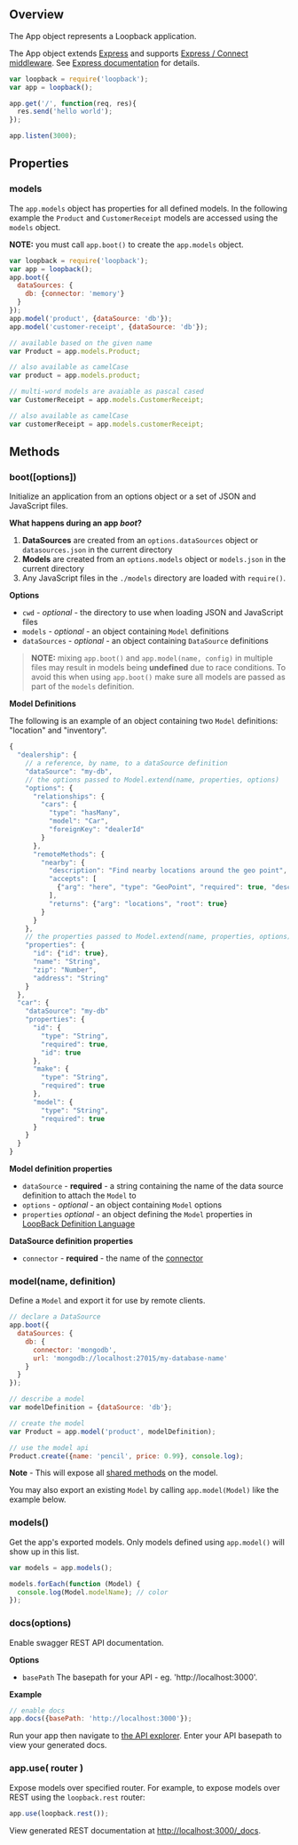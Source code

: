 ## Overview

The App object represents a Loopback application.

The App object extends [Express](http://expressjs.com/api.html#express) and supports [Express / Connect middleware](http://expressjs.com/api.html#middleware).  See [Express documentation](http://expressjs.com/api.html) for details.

```js
var loopback = require('loopback');
var app = loopback();

app.get('/', function(req, res){
  res.send('hello world');
});

app.listen(3000);
```
    
## Properties

### models

The `app.models` object has properties for all defined models. In the following example the `Product` and `CustomerReceipt` models are accessed using the `models` object.

**NOTE:** you must call `app.boot()` to create the `app.models` object.

```js
var loopback = require('loopback');
var app = loopback();
app.boot({
  dataSources: {
    db: {connector: 'memory'}
  }
});
app.model('product', {dataSource: 'db'});
app.model('customer-receipt', {dataSource: 'db'});

// available based on the given name
var Product = app.models.Product;

// also available as camelCase
var product = app.models.product;

// multi-word models are avaiable as pascal cased
var CustomerReceipt = app.models.CustomerReceipt;

// also available as camelCase
var customerReceipt = app.models.customerReceipt;
```

## Methods 

### boot([options])

Initialize an application from an options object or a set of JSON and JavaScript files.

**What happens during an app _boot_?**

1. **DataSources** are created from an `options.dataSources` object or `datasources.json` in the current directory
2. **Models** are created from an `options.models` object or `models.json` in the current directory
3. Any JavaScript files in the `./models` directory are loaded with `require()`.

**Options**

 - `cwd` - _optional_ - the directory to use when loading JSON and JavaScript files
 - `models` - _optional_ - an object containing `Model` definitions
 - `dataSources` - _optional_ - an object containing `DataSource` definitions

> **NOTE:** mixing `app.boot()` and `app.model(name, config)` in multiple files may result
> in models being **undefined** due to race conditions. To avoid this when using `app.boot()`
> make sure all models are passed as part of the `models` definition.

<a name="model-definition"></a>
**Model Definitions**

The following is an example of an object containing two `Model` definitions: "location" and "inventory".

```js
{
  "dealership": {
    // a reference, by name, to a dataSource definition
    "dataSource": "my-db",
    // the options passed to Model.extend(name, properties, options)
    "options": {
      "relationships": {
        "cars": {
          "type": "hasMany",
          "model": "Car",
          "foreignKey": "dealerId"  
        }
      },
      "remoteMethods": {
        "nearby": {
          "description": "Find nearby locations around the geo point",
          "accepts": [
            {"arg": "here", "type": "GeoPoint", "required": true, "description": "geo location (lat & lng)"}
          ],
          "returns": {"arg": "locations", "root": true}
        }
      }
    },
    // the properties passed to Model.extend(name, properties, options)
    "properties": {
      "id": {"id": true},
      "name": "String",
      "zip": "Number",
      "address": "String"
    }
  },
  "car": {
    "dataSource": "my-db"
    "properties": {
      "id": {
        "type": "String",
        "required": true,
        "id": true
      },
      "make": {
        "type": "String",
        "required": true
      },
      "model": {
        "type": "String",
        "required": true
      }
    }
  }
}
```

**Model definition properties**

 - `dataSource` - **required** - a string containing the name of the data source definition to attach the `Model` to
 - `options` - _optional_ - an object containing `Model` options
 - `properties` _optional_ - an object defining the `Model` properties in [LoopBack Definition Language](http://docs.strongloop.com/loopback-datasource-juggler/#loopback-definition-language)

**DataSource definition properties**
 
 - `connector` - **required** - the name of the [connector](#working-with-data-sources-and-connectors)

### model(name, definition)

Define a `Model` and export it for use by remote clients.

```js
// declare a DataSource
app.boot({
  dataSources: {
    db: {
      connector: 'mongodb',
      url: 'mongodb://localhost:27015/my-database-name'
    }
  }
});

// describe a model
var modelDefinition = {dataSource: 'db'};

// create the model
var Product = app.model('product', modelDefinition);

// use the model api
Product.create({name: 'pencil', price: 0.99}, console.log);
```
    
**Note** - This will expose all [shared methods](#shared-methods) on the model.

You may also export an existing `Model` by calling `app.model(Model)` like the example below.

### models()

Get the app's exported models. Only models defined using `app.model()` will show up in this list.

```js
var models = app.models();

models.forEach(function (Model) {
  console.log(Model.modelName); // color
});
```

### docs(options)

Enable swagger REST API documentation.

**Options**

 - `basePath` The basepath for your API - eg. 'http://localhost:3000'.

**Example**

```js
// enable docs
app.docs({basePath: 'http://localhost:3000'});
```

Run your app then navigate to [the API explorer](http://petstore.swagger.wordnik.com/). Enter your API basepath to view your generated docs.

### app.use( router )

Expose models over specified router.
For example, to expose models over REST using the `loopback.rest` router:

```js
app.use(loopback.rest());
```

View generated REST documentation at [http://localhost:3000/_docs](http://localhost:3000/_docs).
